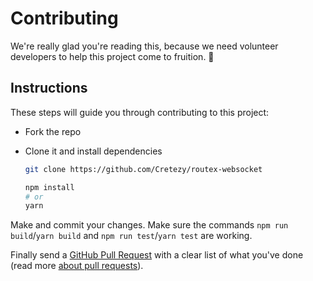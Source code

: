 # Contributing

We're really glad you're reading this, because we need volunteer developers to help this project come to fruition. 👏

## Instructions

These steps will guide you through contributing to this project:

- Fork the repo
- Clone it and install dependencies

  ```bash
  git clone https://github.com/Cretezy/routex-websocket

  npm install
  # or
  yarn
  ```

Make and commit your changes. Make sure the commands `npm run build`/`yarn build` and `npm run test`/`yarn test` are working.

Finally send a [GitHub Pull Request](https://github.com/Cretezy/routex-websocket/compare?expand=1) with a clear list of what you've done (read more [about pull requests](https://help.github.com/articles/about-pull-requests/)).
